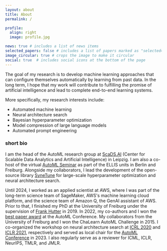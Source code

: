 ```yaml
---
layout: about
title: About
permalink: /

profile:
  align: right
  image: profile.jpg

news: true # includes a list of news items
selected_papers: false # includes a list of papers marked as "selected={true}"
image_circular: true # crops the image to make it circular
social: true  # includes social icons at the bottom of the page
---
```


The goal of my research is to develop machine learning approaches that can configure themselves automatically by learning from past data. In the long term, I hope that my work will contribute to fulfilling the promise of artificial intelligence and lead to complete end-to-end learning systems.

More specifically, my research interests include:
 - Automated machine learning
 - Neural architecture search
 - Bayesian hyperparameter optimization
 - Model compression of large language models
 - Automated prompt engineering


### short bio

I am the head of the AutoML research group at [ScaDS.AI](https://scads.ai/) (Center for Scalable Data Analytics and Artificial Intelligence) in Leipzig. I am also a co-host of the virtual [AutoML Seminar](https://automl-seminars.github.io/) as part of the ELLIS units in Berlin and Freiburg. 
Alongside my collaborators, I lead the development of the open-source library [SyneTune](https://github.com/awslabs/syne-tune) for large-scale hyperparameter optimization and neural architecture search.

Until 2024, I worked as an applied scientist at AWS, where I was part of the long-term science team of SageMaker, AWS's machine learning cloud platform, and the science team of Amazon Q, the GenAI assistant of AWS.
Prior to that, I finished my PhD at the University of Freiburg under the supervision of [Frank Hutter](http://ml.informatik.uni-freiburg.de/profile/hutter/) in 2019. In 2022, my co-authors and I won the [best paper award](https://2022.automl.cc/index.html%3Fp=603.html) at the AutoML Conference. My collaborators from the University of Freiburg and I won the ChaLearn AutoML Challenge in 2015. I co-organized the workshop on neural architecture search at [ICRL 2020](https://sites.google.com/view/nas2020) and [ICLR 2021](https://sites.google.com/view/nas2021/), respectively and served as local chair for the [AutoML Conference](https://2023.automl.cc/) in 2023. I also regularly serve as a reviewer for ICML, ICLR, NeurIPS, TMLR, and JMLR.

